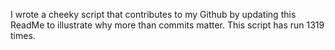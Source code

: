 I wrote a cheeky script that contributes to my Github by updating this ReadMe to illustrate why more than commits matter. This script has run 1319 times.